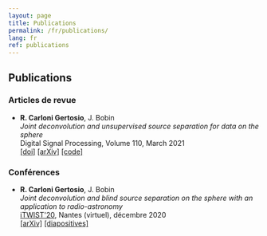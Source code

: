 ```yaml
---
layout: page
title: Publications
permalink: /fr/publications/
lang: fr
ref: publications
---
```


<h2>Publications</h2>

<h3>Articles de revue</h3>

<ul>
  <li><b>R. Carloni Gertosio</b>, J. Bobin
  <br><i>Joint deconvolution and unsupervised source separation for data on the sphere</i>
  <br> Digital Signal Processing, Volume 110, March 2021
  <br> <a href="https://doi.org/10.1016/j.dsp.2020.102946">[doi]</a> <a href="https://arxiv.org/abs/2012.12740">[arXiv]</a> <a href="https://github.com/RCarloniGertosio/SDecGMCA">[code]</a>
  </li>
</ul> 

<h3>Conférences</h3>

<ul>
  <li><b>R. Carloni Gertosio</b>, J. Bobin
  <br><i>Joint deconvolution and blind source separation on the sphere with an application to radio-astronomy</i>
  <br><a href="https://itwist20.ls2n.fr/">iTWIST'20</a>, Nantes (virtuel), décembre 2020
  <br><a href="https://arxiv.org/abs/2009.03606">[arXiv]</a> <a href="/assets/slides_itwist20.pdf">[diapositives]</a>
  </li>
</ul>